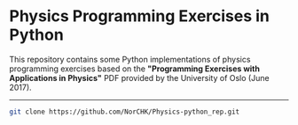 # Physics Programming Exercises in Python

This repository contains some Python implementations of physics programming exercises based on the **"Programming Exercises with Applications in Physics"** PDF provided by the University of Oslo (June 2017). 

---

```bash
git clone https://github.com/NorCHK/Physics-python_rep.git

